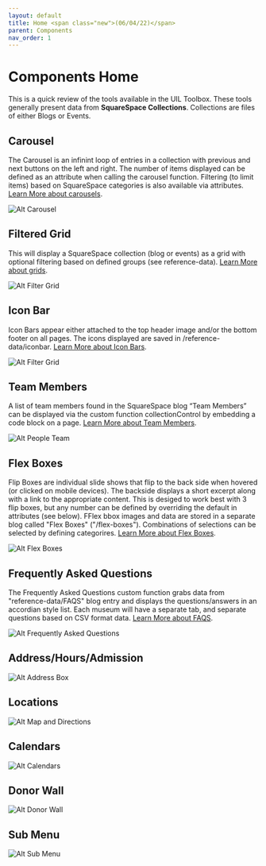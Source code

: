 ```yaml
---
layout: default
title: Home <span class="new">(06/04/22)</span>
parent: Components 
nav_order: 1
---
```


<style>
div#main-content img {
	border:  1px solid black;
}
</style>

# Components Home

This is a quick review of the tools available in the UIL Toolbox.   These tools generally present data from **SquareSpace Collections**.   Collections are files of either Blogs or Events.

## Carousel

The Carousel is an infinint loop of entries in a collection with previous and next
buttons on the left and right.  The number of items displayed can be defined as an
attribute when calling the carousel function.  Filtering (to limit items) based on SquareSpace categories is also available via attributes. [Learn More about carousels](../components/carousel.html).

![Alt Carousel](../../assets/images/pickcarousel.jpg "Carousel")


## Filtered Grid

This will display a SquareSpace collection (blog or events) as a grid with optional
filtering based on defined groups (see reference-data).  [Learn More about grids](../components/grids.html).

![Alt Filter Grid](../../assets/images/pickgrid.jpg "Filter Grid")

## Icon Bar

Icon Bars appear either attached to the top header image and/or the bottom footer on
all pages.  The icons displayed are saved in /reference-data/iconbar.  [Learn More about Icon Bars](../components/iconbar_new.html).

![Alt Filter Grid](../../assets/images/pickiconbar.jpg "Filter Grid")

## Team Members

A list of team members found in the SquareSpace blog “Team Members” can be displayed via the custom function collectionControl by embedding a code block on a page. [Learn More about Team Members](../components/teamboxes.html).

![Alt People Team](../../assets/images/pickteam.jpg "People Team")

## Flex Boxes

Flip Boxes are individual slide shows that flip to the back side when hovered (or clicked on mobile devices).  The backside displays a short excerpt along with a link to the appropriate content.  This is desiged to work best with 3 flip boxes, but any number can be defined by overriding the default in attributes (see below).  FFlex bbox images and data are stored in a separate blog called "Flex Boxes" ("/flex-boxes").  Combinations of selections can be selected by defining categorires.   [Learn More about Flex Boxes](../components/flipboxes.html).

![Alt Flex Boxes](../../assets/images/pickflexboxes.jpg "Flex Boxes")

## Frequently Asked Questions

The Frequently Asked Questions custom function grabs data from "reference-data/FAQS" blog entry and displays the questions/answers in an accordian style list.  Each museum will have a separate tab, and separate questions based on CSV format data. [Learn More about FAQS](../components/faq.html).

![Alt Frequently Asked Questions](../../assets/images/pickfaqs.jpg "Frequently Asked Questions")

## Address/Hours/Admission

![Alt Address Box](../../assets/images/pickaddress.jpg "Address Box")

## Locations

![Alt Map and Directions](../../assets/images/pickdirections.jpg "Map and Directions")

## Calendars

![Alt Calendars](../../assets/images/pickcalendars.jpg "Calendars")

## Donor Wall

![Alt Donor Wall](../../assets/images/pickdonorwall.jpg "Donor Wall")

## Sub Menu

![Alt Sub Menu](../../assets/images/picksubmenu.jpg "Sub Menu")
